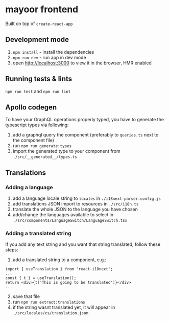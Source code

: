 # mayoor frontend

Built on top of `create-react-app`

## Development mode

1. `npm install` - install the dependencies
2. `npm run dev` - run app in dev mode
3. open [http://localhost:3000](http://localhost:3000) to view it in the browser, HMR enabled

## Running tests & lints

`npm run test` and `npm run lint`

## Apollo codegen

To have your GraphQL operations properly typed, you have to generate the typescript types via following:

1. add a graphql query the component (preferably to `queries.ts` next to the component file)
2. run `npm run generate:types`
3. import the generated type to your component from `./src/__generated__/types.ts`

## Translations

### Adding a language

1. add a language locale string to `locales` in `./i18next-parser.config.js`
2. add translations JSON import to resources in `./src/i18n.ts`
3. translate the whole JSON to the language you have chosen
4. add/change the languages available to select in `./src/components/LanguageSwitch/LanguageSwitch.tsx`

### Adding a translated string

If you add any text string and you want that string translated, follow these steps:

1. add a translated string to a component, e.g.:

```tsx
import { useTranslation } from 'react-i18next';
...
const { t } = useTranslation();
return <div>{t('This is going to be translated')}</div>
...
```

2. save that file
3. run `npm run extract:translations`
4. if the string wasnt translated yet, it will appear in `./src/locales/cs/translation.json`
